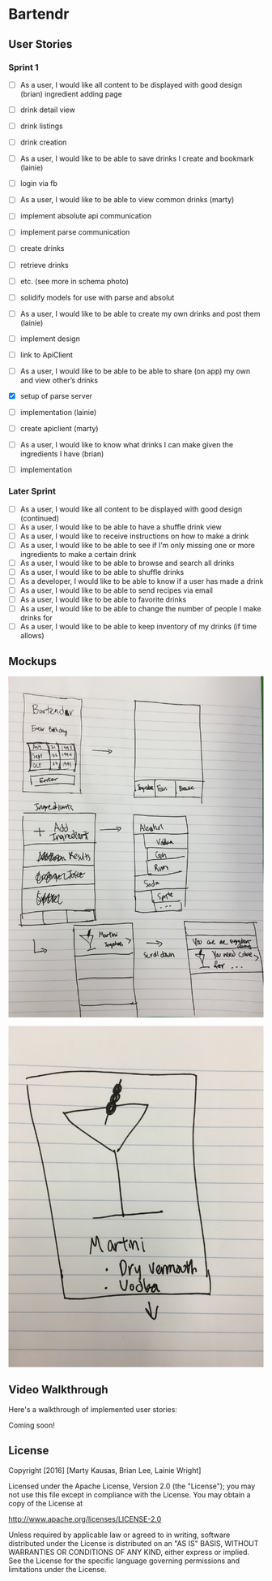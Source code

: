 # Bartendr 

## User Stories

### Sprint 1
- [ ] As a user, I would like all content to be displayed with good design (brian)
ingredient adding page 
- [ ] drink detail view 
- [ ] drink listings 
- [ ] drink creation

- [ ] As a user, I would like to be able to save drinks I create and bookmark (lainie) 
- [ ] login via fb

- [ ] As a user, I would like to be able to view common drinks (marty)
- [ ] implement absolute api communication
- [ ] implement parse communication
- [ ] create drinks
- [ ] retrieve drinks
- [ ] etc. (see more in schema photo)
- [ ] solidify models for use with parse and absolut

- [ ] As a user, I would like to be able to create my own drinks and post them (lainie)
- [ ] implement design
- [ ] link to ApiClient

- [ ] As a user, I would like to be able to be able to share (on app) my own and view other’s drinks
- [X] setup of parse server 
- [ ] implementation (lainie)
- [ ] create apiclient (marty)

- [ ] As a user, I would like to know what drinks I can make given the ingredients I have (brian)
- [ ] implementation

### Later Sprint 

- [ ] As a user, I would like all content to be displayed with good design (continued)
- [ ] As a user, I would like to be able to have a shuffle drink view
- [ ] As a user, I would like to receive instructions on how to make a drink
- [ ] As a user, I would like to be able to see if I’m only missing one or more ingredients to make a certain drink
- [ ] As a user, I would like to be able to browse and search all drinks
- [ ] As a user, I would like to be able to shuffle drinks 
- [ ] As a developer, I would like to be able to know if a user has made a drink
- [ ] As a user, I would like to be able to send recipes via email
- [ ] As a user, I would like to be able to favorite drinks
- [ ] As a user, I would like to be able to change the number of people I make drinks for
- [ ] As a user, I would like to be able to keep inventory of my drinks (if time allows)

## Mockups

![alt tag](https://raw.githubusercontent.com/FoodForThought4/Bartender/master/mockups/full_wireframe.JPG "Mockup Image 1") 

![alt tag](https://raw.githubusercontent.com/FoodForThought4/Bartender/master/mockups/single_drink.JPG "Mockup Image 2") 

## Video Walkthrough 

Here's a walkthrough of implemented user stories:

Coming soon!
<!-- ![alt tag](https://raw.githubusercontent.com/mkausas/Yelp/master/demo.gif "Video Walkthrough") 

GIF created with [LiceCap](http://www.cockos.com/licecap/). -->

## License

Copyright [2016] [Marty Kausas, Brian Lee, Lainie Wright]

Licensed under the Apache License, Version 2.0 (the "License");
you may not use this file except in compliance with the License.
You may obtain a copy of the License at

http://www.apache.org/licenses/LICENSE-2.0

Unless required by applicable law or agreed to in writing, software
distributed under the License is distributed on an "AS IS" BASIS,
WITHOUT WARRANTIES OR CONDITIONS OF ANY KIND, either express or implied.
See the License for the specific language governing permissions and
limitations under the License.